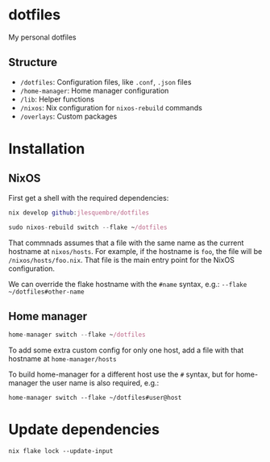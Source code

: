 # dotfiles

My personal dotfiles

## Structure

- `/dotfiles`: Configuration files, like `.conf`, `.json` files
- `/home-manager`: Home manager configuration
- `/lib`: Helper functions
- `/nixos`: Nix configuration for `nixos-rebuild` commands
- `/overlays`: Custom packages

# Installation

## NixOS

First get a shell with the required dependencies:

```nix
nix develop github:jlesquembre/dotfiles
```

```nix
sudo nixos-rebuild switch --flake ~/dotfiles
```

That commnads assumes that a file with the same name as the current hostname at
`nixos/hosts`. For example, if the hostname is `foo`, the file will be
`/nixos/hosts/foo.nix`. That file is the main entry point for the NixOS
configuration.

We can override the flake hostname with the `#name` syntax, e.g.:
`--flake ~/dotfiles#other-name`

## Home manager

```nix
home-manager switch --flake ~/dotfiles
```

To add some extra custom config for only one host, add a file with that hostname
at `home-manager/hosts`

To build home-manager for a different host use the `#` syntax, but for
home-manager the user name is also required, e.g.:

`home-manager switch --flake ~/dotfiles#user@host`

# Update dependencies

`nix flake lock --update-input`
